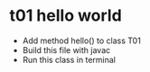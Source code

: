 # t01 hello world
* Add method hello() to class T01
* Build this file with javac
* Run this class in terminal
